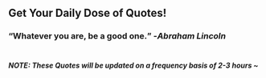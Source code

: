## Get Your Daily Dose of Quotes!
### <q>Whatever you are, be a good one.</q> -<em>Abraham Lincoln</em> <br><br>
##### NOTE: These Quotes will be updated on a frequency basis of 2-3 hours ~
